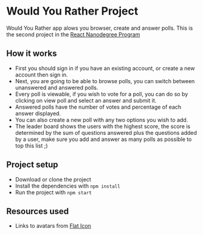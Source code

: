 # Would You Rather Project

Would You Rather app alows you browser, create and answer polls.
This is the second project in the [React Nanodegree Program](https://www.udacity.com/course/react-nanodegree--nd019)

## How it works
- First you should sign in if you have an existing account, or create a new account then sign in.
- Next, you are going to be able to browse polls, you can switch between unanswered and answered polls.
- Every poll is viewable, if you wish to vote for a poll, you can do so by clicking on view poll and select an answer and submit it.
- Answered polls have the number of votes and percentage of each answer displayed.
- You can also create a new poll with any two options you wish to add.
- The leader board shows the users with the highest score, the score is determined by the sum of questions answered plus the questions added by a user, make sure you add and answer as many polls as possible to top this list ;)

## Project setup
- Download or clone the project
- Install the dependencies with `npm install`
- Run the project with `npm start`

## Resources used
- Links to avatars from [Flat Icon](https://flaticon.com/)
